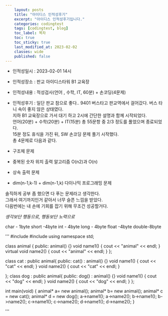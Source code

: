 ```yaml
---
    layout: posts
    title: "아이디스 인적성후기"
    excerpt: "아이디스 인적성후기입니다."
    categories: codingtest
    tags: [codingtest, blog]
    toc_label: 목차
    toc: true
    toc_sticky: true
    last_modified_at: 2023-02-02
    classes: wide
    published: false
---
```


- 인적성일시 : 2023-02-01 14시  
- 인적성장소 : 판교 아이디스타워 B1 교육장 
- 인적성내용 : 적성검사(언어 , 수학, IT, 60분) + 손코딩(4문제)
- 인적성후기 : 일단 판교 참으로 좋다..
9401 버스타고 판교역에서 걸어갔다. 버스 타니 속이 좋지 않은 상태였다.  
지하 B1 교육장으로 가서 대기 하고 2시에 간단한 설명과 함께 시작되었다.  
언어(20분) + 수학(20분) + IT(15분) 총 55문항 중 2/3 정도를 풀었으며 종료되었다.  
15분 정도 휴식을 가진 뒤, SW 손코딩 문제 풀기 시작했다.  
총 4문제로 다음과 같다.  

- 구조체 문제  
- 중복된 숫자 위치 출력 알고리즘 O(n2)과 O(n)  
- 상속 출력 문제  
- dim(n-1,k-1) + dim(n-1,k) 다이나믹 프로그래밍 문제  

솔직하게 공부 좀 했으면 다 푸는 문제라고 생각한다.  
그래서 여기까지인거 같아서 너무 슬픈 느낌을 받았다.  
다음번에는 내 손에 기회를 잡기 위해 무조건 성공할거다.  

*생각보단 행동으로, 행동보단 노력으로*  

char - 1byte
short -4byte
int -  4byte
long - 4byte
float -4byte
double-8byte


'''
#include <iostream>
#include <vector>
using namespace std;

class animal {
public:
    animal() {}
    void name1() { cout << "animal" << endl; }
    virtual void name2() { cout << "animal" << endl; }
};

class cat : public animal{
public:
    cat() : animal() {}
    void name1() { cout << "cat" << endl; }
    void name2() { cout << "cat" << endl; }

};
class dog : public animal{
public:
    dog() : animal() {}
    void name1() { cout << "dog" << endl; }
    void name2() { cout << "dog" << endl; }
};

int main(void) {
    animal* a= new animal();
    animal* b= new animal();
    animal* c = new cat();
    animal* d = new dog();
    a->name1();
    a->name2();
    b->name1();
    b->name2();
    c->name1();
    c->name2();
    d->name1();
    d->name2();
}

'''
